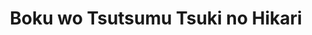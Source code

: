 --- 
title: "Boku wo Tsutsumu Tsuki no Hikari"
publishdate: "2019-7-30T16:48:46+02:00"
src: "https://365manga.net/manga/boku-wo-tsutsumu-tsuki-no-hikari"
image: "https://data.365manga.net/images/thumbnails/6780-boku-wo-tsutsumu-tsuki-no-hikari.jpg"
description: "Since the conclusion of the original series, Rin and Arisu are leading happy lives. Their son, Ren, is a very normal boy. But one day, a man and a woman as beautiful as an angel appear in front of him and tell him about a power! What is this power Ren suddenly has? The much anticipated sequel to 'Please Save My Earth'!"
---